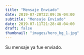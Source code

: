 ```yaml
---
title: "Mensaje Enviado"
date: 2019-07-20T22:09:36-04:00
subtitle: "Mensaje Enviado"
date: 2019-07-11T21:28:48-04:00
draft: false
thumbnail: "images/hero_bg_1.jpg"
---
```

Su mensaje ya fue enviado.